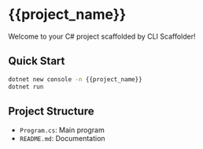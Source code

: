 # {{project_name}}

Welcome to your C# project scaffolded by CLI Scaffolder!

## Quick Start

```bash
dotnet new console -n {{project_name}}
dotnet run
```

## Project Structure

- `Program.cs`: Main program
- `README.md`: Documentation

